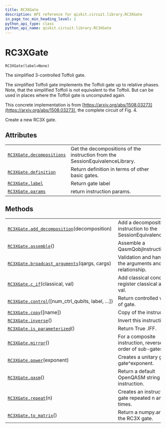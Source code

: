 ```yaml
---
title: RC3XGate
description: API reference for qiskit.circuit.library.RC3XGate
in_page_toc_min_heading_level: 1
python_api_type: class
python_api_name: qiskit.circuit.library.RC3XGate
---
```


# RC3XGate

<span id="qiskit.circuit.library.RC3XGate" />

`RC3XGate(label=None)`

The simplified 3-controlled Toffoli gate.

The simplified Toffoli gate implements the Toffoli gate up to relative phases. Note, that the simplified Toffoli is not equivalent to the Toffoli. But can be used in places where the Toffoli gate is uncomputed again.

This concrete implementation is from [https://arxiv.org/abs/1508.03273](https://arxiv.org/abs/1508.03273), the complete circuit of Fig. 4.

Create a new RC3X gate.

## Attributes

|                                                                                                                              |                                                                               |
| ---------------------------------------------------------------------------------------------------------------------------- | ----------------------------------------------------------------------------- |
| [`RC3XGate.decompositions`](qiskit.circuit.library.RC3XGate.decompositions "qiskit.circuit.library.RC3XGate.decompositions") | Get the decompositions of the instruction from the SessionEquivalenceLibrary. |
| [`RC3XGate.definition`](qiskit.circuit.library.RC3XGate.definition "qiskit.circuit.library.RC3XGate.definition")             | Return definition in terms of other basic gates.                              |
| [`RC3XGate.label`](qiskit.circuit.library.RC3XGate.label "qiskit.circuit.library.RC3XGate.label")                            | Return gate label                                                             |
| [`RC3XGate.params`](qiskit.circuit.library.RC3XGate.params "qiskit.circuit.library.RC3XGate.params")                         | return instruction params.                                                    |

## Methods

|                                                                                                                                                           |                                                                          |
| --------------------------------------------------------------------------------------------------------------------------------------------------------- | ------------------------------------------------------------------------ |
| [`RC3XGate.add_decomposition`](qiskit.circuit.library.RC3XGate.add_decomposition "qiskit.circuit.library.RC3XGate.add_decomposition")(decomposition)      | Add a decomposition of the instruction to the SessionEquivalenceLibrary. |
| [`RC3XGate.assemble`](qiskit.circuit.library.RC3XGate.assemble "qiskit.circuit.library.RC3XGate.assemble")()                                              | Assemble a QasmQobjInstruction                                           |
| [`RC3XGate.broadcast_arguments`](qiskit.circuit.library.RC3XGate.broadcast_arguments "qiskit.circuit.library.RC3XGate.broadcast_arguments")(qargs, cargs) | Validation and handling of the arguments and its relationship.           |
| [`RC3XGate.c_if`](qiskit.circuit.library.RC3XGate.c_if "qiskit.circuit.library.RC3XGate.c_if")(classical, val)                                            | Add classical condition on register classical and value val.             |
| [`RC3XGate.control`](qiskit.circuit.library.RC3XGate.control "qiskit.circuit.library.RC3XGate.control")(\[num\_ctrl\_qubits, label, …])                   | Return controlled version of gate.                                       |
| [`RC3XGate.copy`](qiskit.circuit.library.RC3XGate.copy "qiskit.circuit.library.RC3XGate.copy")(\[name])                                                   | Copy of the instruction.                                                 |
| [`RC3XGate.inverse`](qiskit.circuit.library.RC3XGate.inverse "qiskit.circuit.library.RC3XGate.inverse")()                                                 | Invert this instruction.                                                 |
| [`RC3XGate.is_parameterized`](qiskit.circuit.library.RC3XGate.is_parameterized "qiskit.circuit.library.RC3XGate.is_parameterized")()                      | Return True .IFF.                                                        |
| [`RC3XGate.mirror`](qiskit.circuit.library.RC3XGate.mirror "qiskit.circuit.library.RC3XGate.mirror")()                                                    | For a composite instruction, reverse the order of sub-gates.             |
| [`RC3XGate.power`](qiskit.circuit.library.RC3XGate.power "qiskit.circuit.library.RC3XGate.power")(exponent)                                               | Creates a unitary gate as gate^exponent.                                 |
| [`RC3XGate.qasm`](qiskit.circuit.library.RC3XGate.qasm "qiskit.circuit.library.RC3XGate.qasm")()                                                          | Return a default OpenQASM string for the instruction.                    |
| [`RC3XGate.repeat`](qiskit.circuit.library.RC3XGate.repeat "qiskit.circuit.library.RC3XGate.repeat")(n)                                                   | Creates an instruction with gate repeated n amount of times.             |
| [`RC3XGate.to_matrix`](qiskit.circuit.library.RC3XGate.to_matrix "qiskit.circuit.library.RC3XGate.to_matrix")()                                           | Return a numpy.array for the RC3X gate.                                  |

